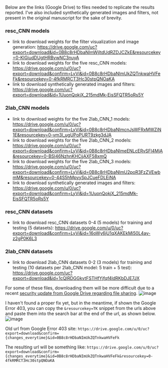 Below are the links (Google Drive) to files needed to replicate the results reported. I've also included synthetically generated images and filters, not present in the original manuscript for the sake of brevity.         
         
### resc_CNN models          
* link to download weights for the filter visualization and image generation: https://drive.google.com/uc?export=download&id=0B8c8rHDbaNImWjItdUdRZDJCZkE&resourcekey=0-KlGiudDUgtHRBvwNC3nuyA              
* link to download weights for the five resc_CNN models: https://drive.google.com/u/0/uc?export=download&confirm=LyVi&id=0B8c8rHDbaNImUkZQTnkwaHVFeFk&resourcekey=0-4fkRMRCT3Hc30stpQNOaKA               
* link to download synthetically generated images and filters: https://drive.google.com/uc?export=download&id=1UuonQokjX_215mdMk-EisSFQTR5oRs5Y         
        
       
### 2lab_CNN models        
* link to download weights for the five 2lab_CNN_1 models: https://drive.google.com/u/0/uc?export=download&confirm=LyVi&id=0B8c8rHDbaNImcnJsWFRxMWZiN1E&resourcekey=0-vm3l_ugUPoPURT9zkg3dJA                
* link to download weights for the five 2lab_CNN_2 models: https://drive.google.com/u/0/uc?export=download&confirm=LyVi&id=0B8c8rHDbaNImeENLcERvSFl4MjA&resourcekey=0-BSI46NzhnKHCijAXF58xmQ        
* link to download weights for the five 2lab_CNN_3 models: https://drive.google.com/u/0/uc?export=download&confirm=LyVi&id=0B8c8rHDbaNImU2poR3FzZVEwbmM&resourcekey=0-44S5hMpyySpJCueFDLEiNA         
* link to download synthetically generated images and filters: https://drive.google.com/u/0/uc?export=download&confirm=LyVi&id=1UuonQokjX_215mdMk-EisSFQTR5oRs5Y     

### resc_CNN datasets      
* link to download resc_CNN datasets 0-4 (5 models) for training and testing (5 datasets): https://drive.google.com/u/0/uc?export=download&confirm=LyVi&id=16oWy6jU1qXAKEkMi50L4ay-z2gP0K6L3

### 2lab_CNN datasets         
* link to download 2lab_CNN datasets 0-2 (3 models) for training and testing (10 datasets per 2lab_CNN model: 5 train + 5 test): https://drive.google.com/uc?export=download&id=1cQlRDGGkvtFSTHfYjfqf4ldRKbDJE7JX    


For some of these files, downloading them will be more difficult due to a recent [security update from Google Drive regarding file sharing](https://support.google.com/drive/answer/10729743?p=update_drives_user&visit_id=637794443296663015-4061791844&rd=1#zippy=%2Chow-will-this-security-update-change-access-to-my-impacted-files).
![image](https://user-images.githubusercontent.com/17716632/152266145-767e5693-bbb9-42ca-aa1c-ede01a0c60e2.png)

I haven't found a proper fix yet, but in the meantime, if shown the Google Error 403, you can copy the `&resourcekey=TK` snippet from the urls above and paste them into the search bar at the end of the url, as shown below.     
![image](https://user-images.githubusercontent.com/17716632/152266271-740c4002-b4d5-4a7f-b001-412fadf33efd.png)

Old url from Google Error 403 site: 
```https://drive.google.com/u/0/uc?export=download&confirm={changes_everytime}&id=0B8c8rHDbaNImUkZQTnkwaHVFeFk  ```

The resulting url will be something like: 
```https://drive.google.com/u/0/uc?export=download&confirm={changes_everytime}&id=0B8c8rHDbaNImUkZQTnkwaHVFeFk&resourcekey=0-4fkRMRCT3Hc30stpQNOaKA   ```


       
